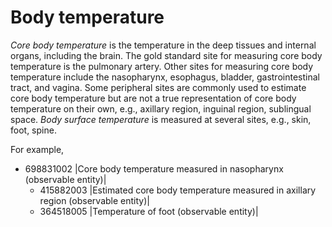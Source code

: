 # Body temperature

_Core body temperature_ is the temperature in the deep tissues and internal organs, including the brain. The gold standard site for measuring core body temperature is the pulmonary artery. Other sites for measuring core body temperature include the nasopharynx, esophagus, bladder, gastrointestinal tract, and vagina. Some peripheral sites are commonly used to estimate core body temperature but are not a true representation of core body temperature on their own, e.g., axillary region, inguinal region, sublingual space. _Body surface temperature_ is measured at several sites, e.g., skin, foot, spine.

For example,

* 698831002 |Core body temperature measured in nasopharynx (observable entity)|
    * 415882003 |Estimated core body temperature measured in axillary region (observable entity)|
    * 364518005 |Temperature of foot (observable entity)|

